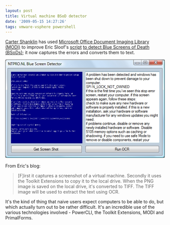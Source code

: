 ```yaml
---
layout: post
title: Virtual machine BSoD detector
date: '2009-05-15 14:27:26'
tags: vmware-vsphere powershell
---
```



[Carter Shanklin](http://www.twitter.com/cshanklin) has used [Microsoft Office Document Imaging Library (MODI)](http://www.codeproject.com/KB/office/modi.aspx?fid=172151&df=90&mpp=25&noise=3&sort=Position&view=Quick&fr=76&select=1629759) to improve Eric Sloof's [script](http://www.ntpro.nl/blog/archives/1100-Virtual-Machine-Blue-Screen-detector.html) [ to detect Blue Screens of Death (BSoDs)](http://www.ntpro.nl/blog/archives/1100-Virtual-Machine-Blue-Screen-detector.html); it now captures the errors and converts them to text.

![BlueScreenDetector](/assets/BlueScreenDetector.jpg)

From Eric's blog:

> [F]irst it captures a screenshot of a virtual machine. Secondly it uses the Toolkit Extensions to copy it to the local drive. When the PNG image is saved on the local drive, it's converted to TIFF. The TIFF image will be used to extract the text using OCR.

It's the kind of thing that naive users expect computers to be able to do, but which actually turn out to be rather difficult. It's an incredible use of the various technologies involved  - PowerCLI, the Toolkit Extensions, MODI and PrimalForms.


